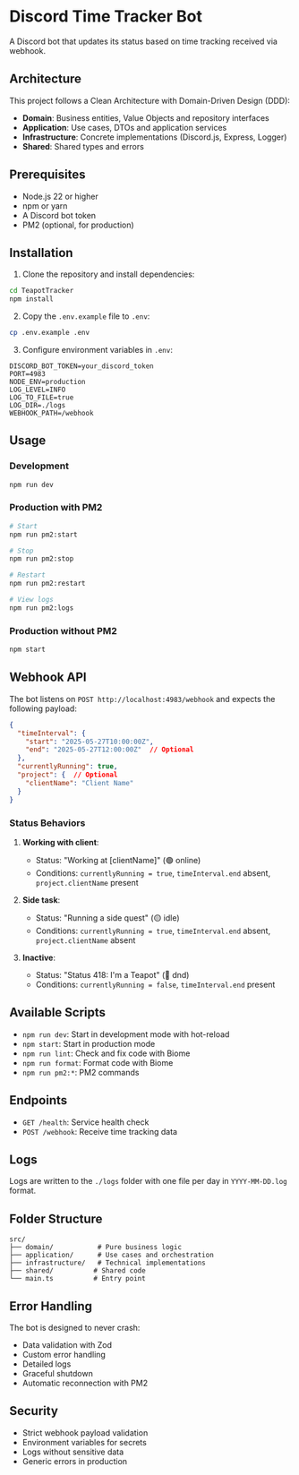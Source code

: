 # Discord Time Tracker Bot

A Discord bot that updates its status based on time tracking received via webhook.

## Architecture

This project follows a Clean Architecture with Domain-Driven Design (DDD):

- **Domain**: Business entities, Value Objects and repository interfaces
- **Application**: Use cases, DTOs and application services
- **Infrastructure**: Concrete implementations (Discord.js, Express, Logger)
- **Shared**: Shared types and errors

## Prerequisites

- Node.js 22 or higher
- npm or yarn
- A Discord bot token
- PM2 (optional, for production)

## Installation

1. Clone the repository and install dependencies:
```bash
cd TeapotTracker
npm install
```

2. Copy the `.env.example` file to `.env`:
```bash
cp .env.example .env
```

3. Configure environment variables in `.env`:
```
DISCORD_BOT_TOKEN=your_discord_token
PORT=4983
NODE_ENV=production
LOG_LEVEL=INFO
LOG_TO_FILE=true
LOG_DIR=./logs
WEBHOOK_PATH=/webhook
```

## Usage

### Development
```bash
npm run dev
```

### Production with PM2
```bash
# Start
npm run pm2:start

# Stop
npm run pm2:stop

# Restart
npm run pm2:restart

# View logs
npm run pm2:logs
```

### Production without PM2
```bash
npm start
```

## Webhook API

The bot listens on `POST http://localhost:4983/webhook` and expects the following payload:

```json
{
  "timeInterval": {
    "start": "2025-05-27T10:00:00Z",
    "end": "2025-05-27T12:00:00Z"  // Optional
  },
  "currentlyRunning": true,
  "project": {  // Optional
    "clientName": "Client Name"
  }
}
```

### Status Behaviors

1. **Working with client**:
   - Status: "Working at [clientName]" (🟢 online)
   - Conditions: `currentlyRunning = true`, `timeInterval.end` absent, `project.clientName` present

2. **Side task**:
   - Status: "Running a side quest" (🟡 idle)
   - Conditions: `currentlyRunning = true`, `timeInterval.end` absent, `project.clientName` absent

3. **Inactive**:
   - Status: "Status 418: I'm a Teapot" (🔴 dnd)
   - Conditions: `currentlyRunning = false`, `timeInterval.end` present

## Available Scripts

- `npm run dev`: Start in development mode with hot-reload
- `npm start`: Start in production mode
- `npm run lint`: Check and fix code with Biome
- `npm run format`: Format code with Biome
- `npm run pm2:*`: PM2 commands

## Endpoints

- `GET /health`: Service health check
- `POST /webhook`: Receive time tracking data

## Logs

Logs are written to the `./logs` folder with one file per day in `YYYY-MM-DD.log` format.

## Folder Structure

```
src/
├── domain/           # Pure business logic
├── application/      # Use cases and orchestration
├── infrastructure/   # Technical implementations
├── shared/          # Shared code
└── main.ts          # Entry point
```

## Error Handling

The bot is designed to never crash:
- Data validation with Zod
- Custom error handling
- Detailed logs
- Graceful shutdown
- Automatic reconnection with PM2

## Security

- Strict webhook payload validation
- Environment variables for secrets
- Logs without sensitive data
- Generic errors in production
